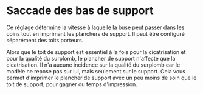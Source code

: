 Saccade des bas de support
====
Ce réglage détermine la vitesse à laquelle la buse peut passer dans les coins tout en imprimant les planchers de support. Il peut être configuré séparément des toits porteurs.

Alors que le toit de support est essentiel à la fois pour la cicatrisation et pour la qualité du surplomb, le plancher de support n'affecte que la cicatrisation. Il n'a aucune incidence sur la qualité du surplomb car le modèle ne repose pas sur lui, mais seulement sur le support. Cela vous permet d'imprimer le plancher de support avec un peu moins de soin que le toit de support, pour gagner du temps d'impression.
